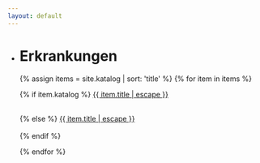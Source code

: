 ```yaml
---
layout: default
---
```

<ul class="posts">
  <li>
    <h1 id="posts-label">Erkrankungen</h1>
  </li>
  
{% assign items = site.katalog | sort: 'title' %}
{% for item in items %}

{% if item.katalog %}
<a class="post-link" href="{{ item.katalog | relative_url }}">
  {{ item.title | escape }}
</a><br /><br />

{% else %}
<a class="post-link" href="katalog/{{ item.title | downcase  | replace: ' ', '-' }}.html">
  {{ item.title | escape }}<br /><br />
</a>
{% endif %}

{% endfor %}

